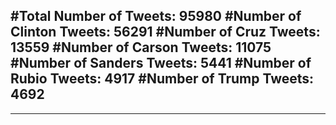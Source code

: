 #Total Number of Tweets: 95980 
#Number of Clinton Tweets: 56291
#Number of Cruz Tweets: 13559
#Number of Carson Tweets: 11075
#Number of Sanders Tweets: 5441
#Number of Rubio Tweets: 4917
#Number of Trump Tweets: 4692
---
---
